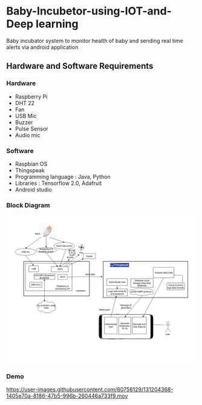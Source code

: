 # Baby-Incubetor-using-IOT-and-Deep learning

Baby incubator system to monitor health of baby and sending real time alerts via android application  

## Hardware and Software Requirements
### Hardware
* Raspberry Pi
* DHT 22
* Fan
* USB Mic
* Buzzer
* Pulse Sensor
* Audio mic

### Software
* Raspbian OS
* Thingspeak
* Programming language : Java, Python
* Libraries : Tensorflow 2.0, Adafruit
* Android studio

### Block Diagram
![alt text](https://github.com/rupali139/Baby-Incubetor-using-IOT-and-AI/blob/main/Block-diagram.jpg)



### Demo
https://user-images.githubusercontent.com/80756129/131204368-1405e70a-8186-47b5-996b-260446a733f9.mov


